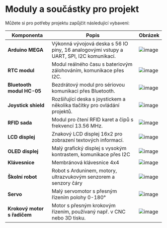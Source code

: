 # Moduly a součástky pro projekt

Můžete si pro potřeby projektu zapůjčit následující vybavení:


| Komponenta                  | Popis                                                      | Obrázek |
|-----------------------------|------------------------------------------------------------|---------|
| **Arduino MEGA**            | Výkonná vývojová deska s 56 IO piny, 16 analogovými vstupy a UART, SPI, I2C komunikací. | ![image](https://github.com/user-attachments/assets/dfc68c81-4204-4c18-a1e6-f4638a4aeb8a) |
| **RTC modul**               | Modul reálného času s bateriovým zálohováním, komunikace přes I2C. | ![image](https://github.com/user-attachments/assets/9adb2038-1ba2-457f-baee-32b699a0cb4c) |
| **Bluetooth modul HC-05**   | Bezdrátový modul pro sériovou komunikaci přes Bluetooth. | ![image](https://github.com/user-attachments/assets/5efbe6b5-2384-48c9-8fb8-18d609b244aa) |
| **Joystick shield**         | Rozšiřující deska s joystickem a několika tlačítky pro ovládání projektů. | ![image](https://github.com/user-attachments/assets/846f1cbd-9d8c-4cbc-9f25-cf07cc208c24) |
| **RFID sada**               | Modul pro čtení RFID karet a čipů s frekvencí 13.56 MHz. | ![image](https://github.com/user-attachments/assets/18e01a5d-d6fa-4ce4-baf8-5643684a0bbf) |
| **LCD displej**             | Znakový LCD displej 16x2 pro zobrazení textových informací. | ![image](https://github.com/user-attachments/assets/f4f11759-0de7-4584-8c27-df3feec07481) |
| **OLED displej**            | Malý grafický displej s vysokým kontrastem, komunikace přes I2C | ![image](https://github.com/user-attachments/assets/5f3feb45-f8dd-4a34-b154-d15ea7ddebbc) |
| **Klávesnice**              | Membránová klávesnice 4x4 | ![image](https://github.com/user-attachments/assets/44a55e49-8228-4338-b892-ba8b03b8bc3b) |
| **Školní robot**            | Robot s Arduninem, motory, ultrazvukovým senzorem a senzory čáry  | ![image](https://github.com/user-attachments/assets/d504eca5-61b3-4e1d-9c69-c97d469868f1) |
| **Servo**                   | Malý servomotor s přesným řízením polohy 0-180° | ![image](https://github.com/user-attachments/assets/cc43b452-5f89-42c7-b5ea-1453c391aade) |
| **Krokový motor s řadičem** | Motor s přesným krokovým řízením, používaný např. v CNC nebo 3D tisku. | ![image](https://github.com/user-attachments/assets/ce0ec819-3d65-4164-b5d5-1739c47b3e6a) |
